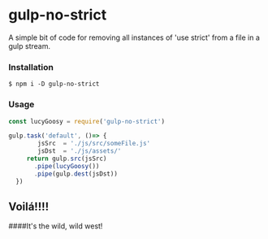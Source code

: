# gulp-no-strict
A simple bit of code for removing all instances of 'use strict' from a file in
a gulp stream.

### Installation
```
$ npm i -D gulp-no-strict
```
### Usage
```javascript
const lucyGoosy = require('gulp-no-strict')

gulp.task('default', ()=> {
        jsSrc  = './js/src/someFile.js'
        jsDst  = './js/assets/'
     return gulp.src(jsSrc)
       .pipe(lucyGoosy())
       .pipe(gulp.dest(jsDst))
  })
```

## Voilá!!!!
####It's the wild, wild west!
